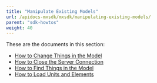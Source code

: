 ```yaml
---
title: "Manipulate Existing Models"
url: /apidocs-mxsdk/mxsdk/manipulating-existing-models/
parent: "sdk-howtos"
weight: 40
---
```


These are the documents in this section:

* [How to Change Things in the Model](changing-things-in-the-model)
* [How to Close the Server Connection](closing-the-server-connection)
* [How to Find Things in the Model](finding-things-in-the-model)
* [How to Load Units and Elements](loading-units-and-elements)
